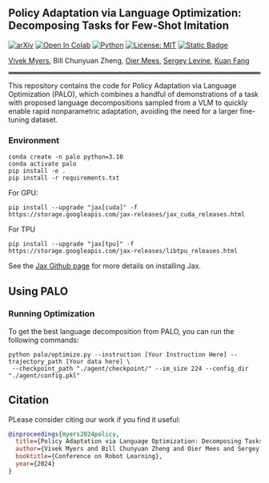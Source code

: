 ## Policy Adaptation via Language Optimization: Decomposing Tasks for Few-Shot Imitation
[![arXiv](https://img.shields.io/badge/arXiv-2408.16228-df2a2a.svg)](https://arxiv.org/pdf/2408.16228)
[![Open In Colab](https://colab.research.google.com/assets/colab-badge.svg)](https://colab.research.google.com/drive/10V2qIVl3IONsCbul3TtZYwxA_-I4oOAG#scrollTo=XzHIDBfKBbDv)
[![Python](https://img.shields.io/badge/python-3.10-blue)](https://www.python.org)
[![License: MIT](https://img.shields.io/badge/License-MIT-yellow.svg)](https://opensource.org/licenses/MIT)
[![Static Badge](https://img.shields.io/badge/Project-Page-a)](https://palo-website.github.io/)

[Vivek Myers](https://people.eecs.berkeley.edu/~vmyers/), Bill Chunyuan Zheng, [Oier Mees](https://www.oiermees.com/), [Sergey Levine](https://people.eecs.berkeley.edu/~svlevine/), [Kuan Fang](https://kuanfang.github.io/)
<hr style="border: 2px solid gray;"></hr>

This repository contains the code for Policy Adaptation via Language Optimization (PALO), which combines a handful of demonstrations of a task with proposed language decompositions sampled from a VLM to quickly enable rapid nonparametric adaptation, avoiding the need for a larger fine-tuning dataset.  
### Environment
```
conda create -n palo python=3.10
conda activate palo
pip install -e . 
pip install -r requirements.txt
```
For GPU:
```
pip install --upgrade "jax[cuda]" -f https://storage.googleapis.com/jax-releases/jax_cuda_releases.html
```

For TPU
```
pip install --upgrade "jax[tpu]" -f https://storage.googleapis.com/jax-releases/libtpu_releases.html
```
See the [Jax Github page](https://github.com/google/jax) for more details on installing Jax. 

## Using PALO

### Running Optimization

To get the best language decomposition from PALO, you can run the following commands:

```
python palo/optimize.py --instruction [Your Instruction Here] --trajectory_path [Your data here] \
 --checkpoint_path "./agent/checkpoint/" --im_size 224 --config_dir "./agent/config.pkl"
```

## Citation
PLease consider citing our work if you find it useful:
```bibtex
@inproceedings{myers2024policy,
  title={Policy Adaptation via Language Optimization: Decomposing Tasks for Few-Shot Imitation},
  author={Vivek Myers and Bill Chunyuan Zheng and Oier Mees and Sergey Levine and Kuan Fang},
  booktitle={Conference on Robot Learning},
  year={2024}
}
```
